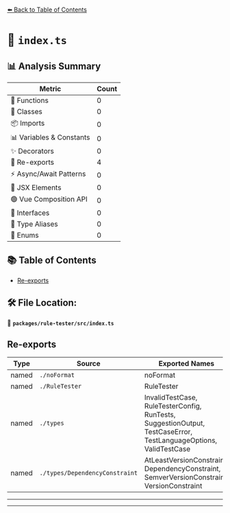 [⬅️ Back to Table of Contents](../../../index.md)

# 📄 `index.ts`

## 📊 Analysis Summary

| Metric | Count |
|--------|-------|
| 🔧 Functions | 0 |
| 🧱 Classes | 0 |
| 📦 Imports | 0 |
| 📊 Variables & Constants | 0 |
| ✨ Decorators | 0 |
| 🔄 Re-exports | 4 |
| ⚡ Async/Await Patterns | 0 |
| 💠 JSX Elements | 0 |
| 🟢 Vue Composition API | 0 |
| 📐 Interfaces | 0 |
| 📑 Type Aliases | 0 |
| 🎯 Enums | 0 |

## 📚 Table of Contents

- [Re-exports](#re-exports)

## 🛠️ File Location:
📂 **`packages/rule-tester/src/index.ts`**

## Re-exports

| Type | Source | Exported Names |
|------|--------|----------------|
| named | `./noFormat` | noFormat |
| named | `./RuleTester` | RuleTester |
| named | `./types` | InvalidTestCase, RuleTesterConfig, RunTests, SuggestionOutput, TestCaseError, TestLanguageOptions, ValidTestCase |
| named | `./types/DependencyConstraint` | AtLeastVersionConstraint, DependencyConstraint, SemverVersionConstraint, VersionConstraint |


---


---